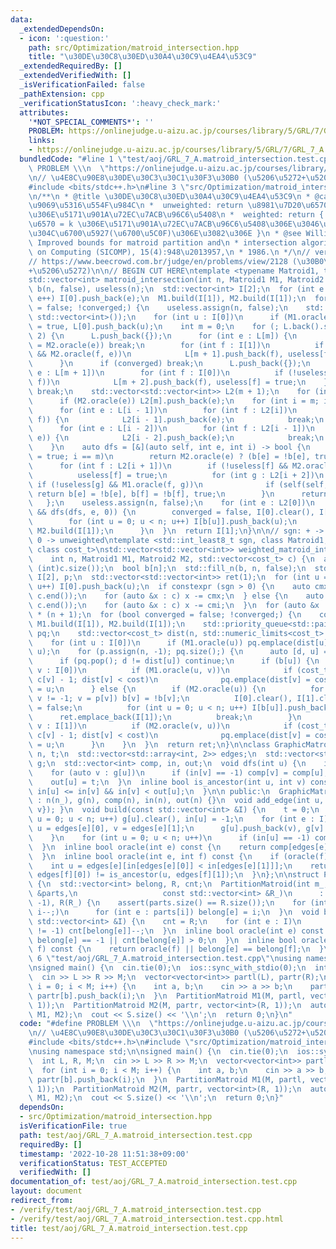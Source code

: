 ```yaml
---
data:
  _extendedDependsOn:
  - icon: ':question:'
    path: src/Optimization/matroid_intersection.hpp
    title: "\u30DE\u30C8\u30ED\u30A4\u30C9\u4EA4\u53C9"
  _extendedRequiredBy: []
  _extendedVerifiedWith: []
  _isVerificationFailed: false
  _pathExtension: cpp
  _verificationStatusIcon: ':heavy_check_mark:'
  attributes:
    '*NOT_SPECIAL_COMMENTS*': ''
    PROBLEM: https://onlinejudge.u-aizu.ac.jp/courses/library/5/GRL/7/GRL_7_A
    links:
    - https://onlinejudge.u-aizu.ac.jp/courses/library/5/GRL/7/GRL_7_A
  bundledCode: "#line 1 \"test/aoj/GRL_7_A.matroid_intersection.test.cpp\"\n#define\
    \ PROBLEM \\\n  \"https://onlinejudge.u-aizu.ac.jp/courses/library/5/GRL/7/GRL_7_A\"\
    \n// \u4E8C\u90E8\u30DE\u30C3\u30C1\u30F3\u30B0 (\u5206\u5272+\u5206\u5272)\n\
    #include <bits/stdc++.h>\n#line 3 \"src/Optimization/matroid_intersection.hpp\"\
    \n/**\n * @title \u30DE\u30C8\u30ED\u30A4\u30C9\u4EA4\u53C9\n * @category \u6700\
    \u9069\u5316\u554F\u984C\n *  unweighted: return \u8981\u7D20\u6570\u6700\u5927\
    \u306E\u5171\u901A\u72EC\u7ACB\u96C6\u5408\n *  weighted: return { \u8981\u7D20\
    \u6570 = k \u306E\u5171\u901A\u72EC\u7ACB\u96C6\u5408\u306E\u3046\u3061\u91CD\u307F\
    \u304C\u6700\u5927(\u6700\u5C0F)\u306E\u3082\u306E }\n * @see William H. Cunningham.\
    \ Improved bounds for matroid partition and\n * intersection algorithms. SIAMJournal\
    \ on Computing (SICOMP), 15(4):948\u2013957,\n * 1986.\n */\n// verify\u7528:\n\
    // https://www.beecrowd.com.br/judge/en/problems/view/2128 (\u30B0\u30E9\u30D5\
    +\u5206\u5272)\n\n// BEGIN CUT HERE\ntemplate <typename Matroid1, typename Matroid2>\n\
    std::vector<int> matroid_intersection(int n, Matroid1 M1, Matroid2 M2) {\n  std::vector<bool>\
    \ b(n, false), useless(n);\n  std::vector<int> I[2];\n  for (int e = 0; e < n;\
    \ e++) I[0].push_back(e);\n  M1.build(I[1]), M2.build(I[1]);\n  for (bool converged\
    \ = false; !converged;) {\n    useless.assign(n, false);\n    std::vector L(1,\
    \ std::vector<int>());\n    for (int u : I[0])\n      if (M1.oracle(u)) useless[u]\
    \ = true, L[0].push_back(u);\n    int m = 0;\n    for (; L.back().size(); m +=\
    \ 2) {\n      L.push_back({});\n      for (int e : L[m]) {\n        if (converged\
    \ = M2.oracle(e)) break;\n        for (int f : I[1])\n          if (!useless[f]\
    \ && M2.oracle(f, e))\n            L[m + 1].push_back(f), useless[f] = true;\n\
    \      }\n      if (converged) break;\n      L.push_back({});\n      for (int\
    \ e : L[m + 1])\n        for (int f : I[0])\n          if (!useless[f] && M1.oracle(e,\
    \ f))\n            L[m + 2].push_back(f), useless[f] = true;\n    }\n    if (!converged)\
    \ break;\n    std::vector<std::vector<int>> L2(m + 1);\n    for (int e : L[m])\n\
    \      if (M2.oracle(e)) L2[m].push_back(e);\n    for (int i = m; i; i -= 2) {\n\
    \      for (int e : L[i - 1])\n        for (int f : L2[i])\n          if (M1.oracle(e,\
    \ f)) {\n            L2[i - 1].push_back(e);\n            break;\n          }\n\
    \      for (int e : L[i - 2])\n        for (int f : L2[i - 1])\n          if (M2.oracle(f,\
    \ e)) {\n            L2[i - 2].push_back(e);\n            break;\n          }\n\
    \    }\n    auto dfs = [&](auto self, int e, int i) -> bool {\n      if (useless[e]\
    \ = true; i == m)\n        return M2.oracle(e) ? (b[e] = !b[e], true) : false;\n\
    \      for (int f : L2[i + 1])\n        if (!useless[f] && M2.oracle(f, e)) {\n\
    \          useless[f] = true;\n          for (int g : L2[i + 2])\n           \
    \ if (!useless[g] && M1.oracle(f, g))\n              if (self(self, g, i + 2))\
    \ return b[e] = !b[e], b[f] = !b[f], true;\n        }\n      return false;\n \
    \   };\n    useless.assign(n, false);\n    for (int e : L2[0])\n      if (M1.oracle(e)\
    \ && dfs(dfs, e, 0)) {\n        converged = false, I[0].clear(), I[1].clear();\n\
    \        for (int u = 0; u < n; u++) I[b[u]].push_back(u);\n        M1.build(I[1]),\
    \ M2.build(I[1]);\n      }\n  }\n  return I[1];\n}\n\n// sgn: + -> max, - -> min,\
    \ 0 -> unweighted\ntemplate <std::int_least8_t sgn, class Matroid1, class Matroid2,\
    \ class cost_t>\nstd::vector<std::vector<int>> weighted_matroid_intersection(\n\
    \    int n, Matroid1 M1, Matroid2 M2, std::vector<cost_t> c) {\n  assert(n ==\
    \ (int)c.size());\n  bool b[n];\n  std::fill_n(b, n, false);\n  std::vector<int>\
    \ I[2], p;\n  std::vector<std::vector<int>> ret(1);\n  for (int u = 0; u < n;\
    \ u++) I[0].push_back(u);\n  if constexpr (sgn > 0) {\n    auto cmx = *std::max_element(c.begin(),\
    \ c.end());\n    for (auto &x : c) x -= cmx;\n  } else {\n    auto cmi = *std::min_element(c.begin(),\
    \ c.end());\n    for (auto &x : c) x -= cmi;\n  }\n  for (auto &x : c) x *= sgn\
    \ * (n + 1);\n  for (bool converged = false; !converged;) {\n    converged = true,\
    \ M1.build(I[1]), M2.build(I[1]);\n    std::priority_queue<std::pair<cost_t, int>>\
    \ pq;\n    std::vector<cost_t> dist(n, std::numeric_limits<cost_t>::lowest());\n\
    \    for (int u : I[0])\n      if (M1.oracle(u)) pq.emplace(dist[u] = c[u] - 1,\
    \ u);\n    for (p.assign(n, -1); pq.size();) {\n      auto [d, u] = pq.top();\n\
    \      if (pq.pop(); d != dist[u]) continue;\n      if (b[u]) {\n        for (int\
    \ v : I[0])\n          if (M1.oracle(u, v))\n            if (cost_t cost = d +\
    \ c[v] - 1; dist[v] < cost)\n              pq.emplace(dist[v] = cost, v), p[v]\
    \ = u;\n      } else {\n        if (M2.oracle(u)) {\n          for (int v = u;\
    \ v != -1; v = p[v]) b[v] = !b[v];\n          I[0].clear(), I[1].clear(), converged\
    \ = false;\n          for (int u = 0; u < n; u++) I[b[u]].push_back(u);\n    \
    \      ret.emplace_back(I[1]);\n          break;\n        }\n        for (int\
    \ v : I[1])\n          if (M2.oracle(v, u))\n            if (cost_t cost = d -\
    \ c[v] - 1; dist[v] < cost)\n              pq.emplace(dist[v] = cost, v), p[v]\
    \ = u;\n      }\n    }\n  }\n  return ret;\n}\n\nclass GraphicMatroid {\n  int\
    \ n, t;\n  std::vector<std::array<int, 2>> edges;\n  std::vector<std::vector<int>>\
    \ g;\n  std::vector<int> comp, in, out;\n  void dfs(int u) {\n    in[u] = t++;\n\
    \    for (auto v : g[u])\n      if (in[v] == -1) comp[v] = comp[u], dfs(v);\n\
    \    out[u] = t;\n  }\n  inline bool is_ancestor(int u, int v) const {\n    return\
    \ in[u] <= in[v] && in[v] < out[u];\n  }\n\n public:\n  GraphicMatroid(int n_)\
    \ : n(n_), g(n), comp(n), in(n), out(n) {}\n  void add_edge(int u, int v) { edges.emplace_back(std::array{u,\
    \ v}); }\n  void build(const std::vector<int> &I) {\n    t = 0;\n    for (int\
    \ u = 0; u < n; u++) g[u].clear(), in[u] = -1;\n    for (int e : I) {\n      int\
    \ u = edges[e][0], v = edges[e][1];\n      g[u].push_back(v), g[v].push_back(u);\n\
    \    }\n    for (int u = 0; u < n; u++)\n      if (in[u] == -1) comp[u] = u, dfs(u);\n\
    \  }\n  inline bool oracle(int e) const {\n    return comp[edges[e][0]] != comp[edges[e][1]];\n\
    \  }\n  inline bool oracle(int e, int f) const {\n    if (oracle(f)) return true;\n\
    \    int u = edges[e][in[edges[e][0]] < in[edges[e][1]]];\n    return is_ancestor(u,\
    \ edges[f][0]) != is_ancestor(u, edges[f][1]);\n  }\n};\n\nstruct PartitionMatroid\
    \ {\n  std::vector<int> belong, R, cnt;\n  PartitionMatroid(int m_, const std::vector<std::vector<int>>\
    \ &parts,\n                   const std::vector<int> &R_)\n      : belong(m_,\
    \ -1), R(R_) {\n    assert(parts.size() == R.size());\n    for (int i = parts.size();\
    \ i--;)\n      for (int e : parts[i]) belong[e] = i;\n  }\n  void build(const\
    \ std::vector<int> &I) {\n    cnt = R;\n    for (int e : I)\n      if (belong[e]\
    \ != -1) cnt[belong[e]]--;\n  }\n  inline bool oracle(int e) const {\n    return\
    \ belong[e] == -1 || cnt[belong[e]] > 0;\n  }\n  inline bool oracle(int e, int\
    \ f) const {\n    return oracle(f) || belong[e] == belong[f];\n  }\n};\n#line\
    \ 6 \"test/aoj/GRL_7_A.matroid_intersection.test.cpp\"\nusing namespace std;\n\
    \nsigned main() {\n  cin.tie(0);\n  ios::sync_with_stdio(0);\n  int L, R, M;\n\
    \  cin >> L >> R >> M;\n  vector<vector<int>> partl(L), partr(R);\n  for (int\
    \ i = 0; i < M; i++) {\n    int a, b;\n    cin >> a >> b;\n    partl[a].push_back(i),\
    \ partr[b].push_back(i);\n  }\n  PartitionMatroid M1(M, partl, vector<int>(L,\
    \ 1));\n  PartitionMatroid M2(M, partr, vector<int>(R, 1));\n  auto S = matroid_intersection(M,\
    \ M1, M2);\n  cout << S.size() << '\\n';\n  return 0;\n}\n"
  code: "#define PROBLEM \\\n  \"https://onlinejudge.u-aizu.ac.jp/courses/library/5/GRL/7/GRL_7_A\"\
    \n// \u4E8C\u90E8\u30DE\u30C3\u30C1\u30F3\u30B0 (\u5206\u5272+\u5206\u5272)\n\
    #include <bits/stdc++.h>\n#include \"src/Optimization/matroid_intersection.hpp\"\
    \nusing namespace std;\n\nsigned main() {\n  cin.tie(0);\n  ios::sync_with_stdio(0);\n\
    \  int L, R, M;\n  cin >> L >> R >> M;\n  vector<vector<int>> partl(L), partr(R);\n\
    \  for (int i = 0; i < M; i++) {\n    int a, b;\n    cin >> a >> b;\n    partl[a].push_back(i),\
    \ partr[b].push_back(i);\n  }\n  PartitionMatroid M1(M, partl, vector<int>(L,\
    \ 1));\n  PartitionMatroid M2(M, partr, vector<int>(R, 1));\n  auto S = matroid_intersection(M,\
    \ M1, M2);\n  cout << S.size() << '\\n';\n  return 0;\n}"
  dependsOn:
  - src/Optimization/matroid_intersection.hpp
  isVerificationFile: true
  path: test/aoj/GRL_7_A.matroid_intersection.test.cpp
  requiredBy: []
  timestamp: '2022-10-28 11:51:38+09:00'
  verificationStatus: TEST_ACCEPTED
  verifiedWith: []
documentation_of: test/aoj/GRL_7_A.matroid_intersection.test.cpp
layout: document
redirect_from:
- /verify/test/aoj/GRL_7_A.matroid_intersection.test.cpp
- /verify/test/aoj/GRL_7_A.matroid_intersection.test.cpp.html
title: test/aoj/GRL_7_A.matroid_intersection.test.cpp
---
```

